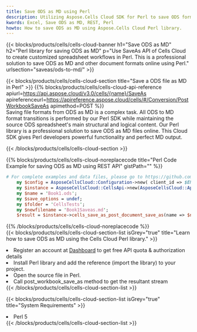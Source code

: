 ```yaml
---
title: Save ODS as MD using Perl 
description: Utilizing Aspose.Cells Cloud SDK for Perl to save ODS format file as MD format file. 
kwords: Excel, Save ODS as MD, REST, Perl
howto: How to save ODS as MD using Aspose.Cells Cloud Perl library.
---
```



{{< blocks/products/cells/cells-cloud-banner h1="Save ODS as MD" h2="Perl library for saving ODS as MD" p="Use SaveAs API of Cells Cloud to create customized spreadsheet workflows in Perl. This is a professional solution to save ODS as MD and other document formats online using Perl." urlsection="saveas/ods-to-md/" >}}

{{< blocks/products/cells/cells-cloud-section  title="Save a ODS file as MD in Perl" >}}
{{% blocks/products/cells/cells-cloud-api-reference  apiurl=https://api.aspose.cloud/v3.0/cells/{name}/SaveAs  apireferenceurl=https://apireference.aspose.cloud/cells/#/Conversion/PostWorkbookSaveAs  apimethod=POST %}}
<br/>
Saving file formats from ODS as MD is a complex task. All ODS to MD format transitions is performed by our Perl SDK while maintaining the source ODS spreadsheet's main structural and logical content. Our Perl library is a professional solution to save ODS as MD files online. This Cloud SDK gives Perl developers powerful functionality and perfect MD output.

{{< /blocks/products/cells/cells-cloud-section >}}

{{% blocks/products/cells/cells-cloud-noreplacecode title="Perl Code Example for saving ODS as MD using REST API" gistPath="" %}}
  
```perl
# For complete examples and data files, please go to https://github.com/aspose-cells-cloud/aspose-cells-cloud-perl/
    my $config = AsposeCellsCloud::Configuration->new( client_id => $ENV{'ProductClientId'}, client_secret => $ENV{'ProductClientSecret'});
    my $instance = AsposeCellsCloud::CellsApi->new(AsposeCellsCloud::ApiClient->new( $config));
    my $name = 'Book1.ods';
    my $save_options = undef;
    my $folder = 'CellsTests';
    my $newfilename = 'Book1Saveas.md';
    $result = $instance->cells_save_as_post_document_save_as(name => $name,save_options => $save_options, newfilename => $newfilename, folder => $folder);
```
  
{{% /blocks/products/cells/cells-cloud-noreplacecode  %}}
<br/>
{{< blocks/products/cells/cells-cloud-section-list isGrey="true"  title="Learn how to save ODS as MD using the Cells Cloud Perl library." >}}
<li>Register an account at <a href="https://dashboard.aspose.cloud/">Dashboard</a> to get free API quota & authorization details</li>
<li>Install Perl library and add the reference (import the library) to your project.</li>
<li>Open the source file in Perl.</li>
<li>Call post_workbook_save_as method to get the resultant stream</li>
{{< /blocks/products/cells/cells-cloud-section-list >}}

{{< blocks/products/cells/cells-cloud-section-list isGrey="true"  title="System Requirements" >}}
<li>Perl 5</li>
{{< /blocks/products/cells/cells-cloud-section-list >}}
